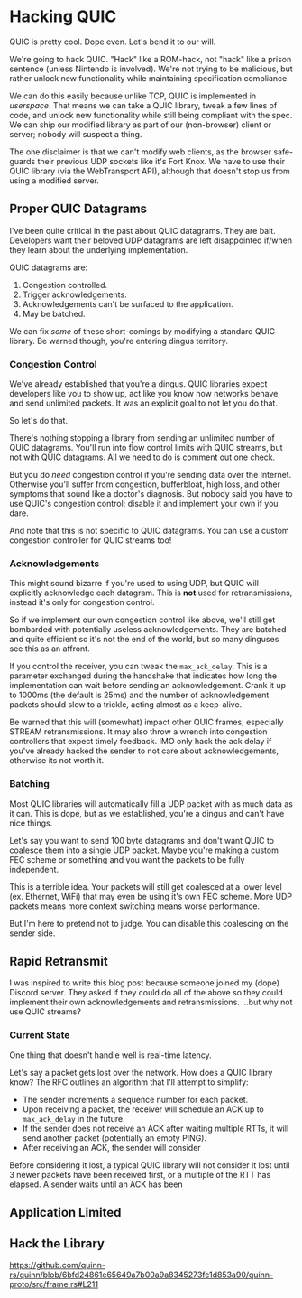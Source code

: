 # Hacking QUIC
QUIC is pretty cool.
Dope even.
Let's bend it to our will.

We're going to hack QUIC.
"Hack" like a ROM-hack, not "hack" like a prison sentence (unless Nintendo is involved).
We're not trying to be malicious, but rather unlock new functionality while maintaining specification compliance.

We can do this easily because unlike TCP, QUIC is implemented in *userspace*.
That means we can take a QUIC library, tweak a few lines of code, and unlock new functionality while still being compliant with the spec.
We can ship our modified library as part of our (non-browser) client or server; nobody will suspect a thing.

The one disclaimer is that we can't modify web clients, as the browser safe-guards their previous UDP sockets like it's Fort Knox.
We have to use their QUIC library (via the WebTransport API), although that doesn't stop us from using a modified server.

## Proper QUIC Datagrams
I've been quite critical in the past about QUIC datagrams.
They are bait.
Developers want their beloved UDP datagrams are left disappointed if/when they learn about the underlying implementation.

QUIC datagrams are:
1. Congestion controlled.
2. Trigger acknowledgements.
3. Acknowledgements can't be surfaced to the application.
4. May be batched.

We can fix *some* of these short-comings by modifying a standard QUIC library.
Be warned though, you're entering dingus territory.

### Congestion Control
We've already established that you're a dingus.
QUIC libraries expect developers like you to show up, act like you know how networks behave, and send unlimited packets.
It was an explicit goal to not let you do that.

So let's do that.

There's nothing stopping a library from sending an unlimited number of QUIC datagrams.
You'll run into flow control limits with QUIC streams, but not with QUIC datagrams.
All we need to do is comment out one check.

But you do *need* congestion control if you're sending data over the Internet.
Otherwise you'll suffer from congestion, bufferbloat, high loss, and other symptoms that sound like a doctor's diagnosis.
But nobody said you have to use QUIC's congestion control; disable it and implement your own if you dare.

And note that this is not specific to QUIC datagrams.
You can use a custom congestion controller for QUIC streams too!

### Acknowledgements
This might sound bizarre if you're used to using UDP, but QUIC will explicitly acknowledge each datagram.
This is **not** used for retransmissions, instead it's only for congestion control.

So if we implement our own congestion control like above, we'll still get bombarded with potentially useless acknowledgements.
They are batched and quite efficient so it's not the end of the world, but so many dinguses see this as an affront.

If you control the receiver, you can tweak the `max_ack_delay`.
This is a parameter exchanged during the handshake that indicates how long the implementation can wait before sending an acknowledgement.
Crank it up to 1000ms (the default is 25ms) and the number of acknowledgement packets should slow to a trickle, acting almost as a keep-alive.

Be warned that this will (somewhat) impact other QUIC frames, especially STREAM retransmissions.
It may also throw a wrench into congestion controllers that expect timely feedback.
IMO only hack the ack delay if you've already hacked the sender to not care about acknowledgements, otherwise its not worth it.

### Batching
Most QUIC libraries will automatically fill a UDP packet with as much data as it can.
This is dope, but as we established, you're a dingus and can't have nice things.

Let's say you want to send 100 byte datagrams and don't want QUIC to coalesce them into a single UDP packet.
Maybe you're making a custom FEC scheme or something and you want the packets to be fully independent.

This is a terrible idea.
Your packets will still get coalesced at a lower level (ex. Ethernet, WiFi) that may even be using it's own FEC scheme.
More UDP packets means more context switching means worse performance.

But I'm here to pretend not to judge.
You can disable this coalescing on the sender side.


## Rapid Retransmit 
I was inspired to write this blog post because someone joined my (dope) Discord server.
They asked if they could do all of the above so they could implement their own acknowledgements and retransmissions.
...but why not use QUIC streams?

### Current State
One thing that doesn't handle well is real-time latency.

Let's say a packet gets lost over the network.
How does a QUIC library know?
The RFC outlines an algorithm that I'll attempt to simplify:

- The sender increments a sequence number for each packet.
- Upon receiving a packet, the receiver will schedule an ACK up to `max_ack_delay` in the future.
- If the sender does not receive an ACK after waiting multiple RTTs, it will send another packet (potentially an empty PING).
- After receiving an ACK, the sender will consider 

Before considering it lost, a typical QUIC library will not consider it lost until 3 newer packets have been received first, or a multiple of the RTT has elapsed.
A sender waits until an ACK has been 

## Application Limited 

## Hack the Library
https://github.com/quinn-rs/quinn/blob/6bfd24861e65649a7b00a9a8345273fe1d853a90/quinn-proto/src/frame.rs#L211
